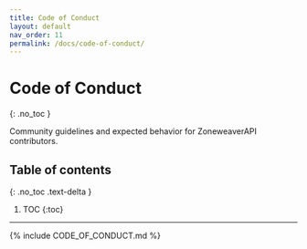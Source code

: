 ```yaml
---
title: Code of Conduct
layout: default
nav_order: 11
permalink: /docs/code-of-conduct/
---
```


# Code of Conduct
{: .no_toc }

Community guidelines and expected behavior for ZoneweaverAPI contributors.

## Table of contents
{: .no_toc .text-delta }

1. TOC
{:toc}

---

{% include CODE_OF_CONDUCT.md %}
